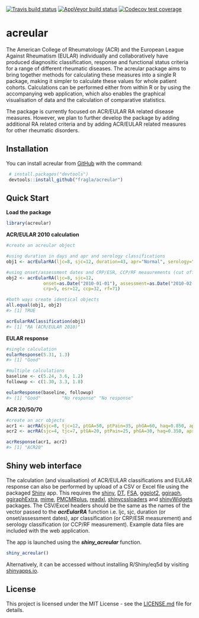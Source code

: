 
<!-- README.md is generated from README.Rmd. Please edit that file -->

<!-- badges: start -->

[![Travis build
status](https://travis-ci.org/fragla/acreular.svg?branch=master)](https://travis-ci.org/fragla/acreular)
[![AppVeyor build
status](https://ci.appveyor.com/api/projects/status/github/fragla/acreular?branch=master&svg=true)](https://ci.appveyor.com/project/fragla/acreular)
[![Codecov test
coverage](https://codecov.io/gh/fragla/acreular/branch/master/graph/badge.svg)](https://codecov.io/gh/fragla/acreular?branch=master)
<!-- badges: end -->

# acreular

The American College of Rheumatology (ACR) and the European League
Against Rheumatism (EULAR) individually and collaboratively have
produced diagnositic classification, response and functional status
criteria for a range of different rheumatic diseases. The acreular
package aims to bring together methods for calculating these measures
into a single R package, making it simpler to calculate these values for
whole patient cohorts. Calculations can be performed either from within
R or by using the accompanying web application, which also enables the
graphical visualisation of data and the calculation of comparative
statistics.

The package is currently focused on ACR/EULAR RA related disease
measures. However, we plan to further develop the package by adding
additional RA related criteria and by adding ACR/EULAR related measures
for other rheumatic disorders.

## Installation

You can install acreular from [GitHub](https://github.com/) with the
command:

``` r
 # install.packages("devtools")
 devtools::install_github("fragla/acreular")
```

## Quick Start

**Load the package**

``` r
library(acreular)
```

**ACR/EULAR 2010 calculation**

``` r
#create an acreular object

#using duration in days and apr and serology classifications
obj1 <- acrEularRA(ljc=8, sjc=12, duration=43, apr="Normal", serology="High")

#using onset/assessment dates and CRP/ESR, CCP/RF measurements (cut offs can be configured)
obj2 <- acrEularRA(ljc=8, sjc=12,
              onset=as.Date("2010-01-01"), assessment=as.Date("2010-02-13"),
              crp=5, esr=12, ccp=32, rf=71)

#both ways create identical objects
all.equal(obj1, obj2)
#> [1] TRUE

acrEularRAClassification(obj1)
#> [1] "RA (ACR/EULAR 2010)"
```

**EULAR response**

``` r
#single calculation
eularResponse(5.31, 1.3)
#> [1] "Good"

#multiple calculations
baseline <- c(5.24, 3.6, 1.2)
followup <- c(1.30, 3.3, 1.8)

eularResponse(baseline, followup)
#> [1] "Good"        "No response" "No response"
```

**ACR 20/50/70**

``` r
#create an acr objects
acr1 <- acrRA(sjc=8, tjc=12, ptGA=50, ptPain=35, phGA=60, haq=0.850, apr=15)
acr2 <- acrRA(sjc=4, tjc=7, ptGA=20, ptPain=25, phGA=30, haq=0.350, apr=10)

acrResponse(acr1, acr2)
#> [1] "ACR20"
```

## Shiny web interface

The calculation (and visualisation) of ACR/EULAR classifications and
EULAR response can also be performed by upload of a CSV or Excel file
using the packaged [Shiny](https://shiny.rstudio.com) app. This requires
the [shiny](https://cran.r-project.org/package=shiny),
[DT](https://cran.r-project.org/package=DT),
[FSA](https://cran.r-project.org/package=FSA),
[ggplot2](https://cran.r-project.org/package=ggplot2),
[ggiraph](https://cran.r-project.org/package=ggiraph),
[ggiraphExtra](https://cran.r-project.org/package=ggiraphExtra),
[mime](https://cran.r-project.org/package=mime),
[PMCMRplus](https://cran.r-project.org/package=PMCMRplus),
[readxl](https://cran.r-project.org/package=readxl),
[shinycssloaders](https://cran.r-project.org/package=shinycssloaders)
and [shinyWidgets](https://cran.r-project.org/package=shinyWidgets)
packages. The CSV/Excel headers should be the same as the names of the
vector passed to the ***acrEularRA*** function i.e. ljc, sjc, duration
(or onset/assessment dates), apr classification (or CRP/ESR measurement)
and serology classification (or CCP/RF measurement). Example data files
are included with the web application.

The app is launched using the ***shiny\_acreular*** function.

``` r
shiny_acreular()
```

Alternatively, it can be accessed without installing R/Shiny/eq5d by
visiting [shinyapps.io](https://fragla.shinyapps.io/shiny-acreular).

## License

This project is licensed under the MIT License - see the
[LICENSE.md](https://github.com/fragla/acreular/blob/master/LICENSE.md)
file for details.
